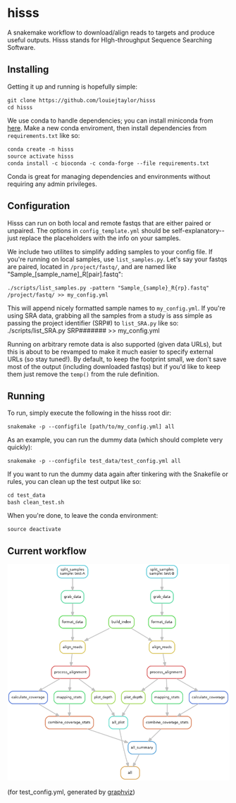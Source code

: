 # hisss
A snakemake workflow to download/align reads to targets and produce useful outputs. Hisss stands for HIgh-throughput Sequence Searching Software.

## Installing

Getting it up and running is hopefully simple:

    git clone https://github.com/louiejtaylor/hisss
    cd hisss
    
We use conda to handle dependencies; you can install miniconda from [here](https://conda.io/miniconda.html). Make a new conda enviroment, then install dependencies from `requirements.txt` like so:
    
    conda create -n hisss
    source activate hisss
    conda install -c bioconda -c conda-forge --file requirements.txt 
    
Conda is great for managing dependencies and environments without requiring any admin privileges.

## Configuration

Hisss can run on both local and remote fastqs that are either paired or unpaired. The options in `config_template.yml` should be self-explanatory--just replace the placeholders with the info on your samples. 

We include two utilites to simplify adding samples to your config file. If you're running on local samples, use `list_samples.py`. Let's say your fastqs are paired, located in `/project/fastq/`, and are named like "Sample_[sample_name]_R[pair].fastq":

    ./scripts/list_samples.py -pattern "Sample_{sample}_R{rp}.fastq" /project/fastq/ >> my_config.yml

This will append nicely formatted sample names to `my_config.yml`. If you're using SRA data, grabbing all the samples from a study is ass simple as passing the project identifier (SRP#) to `list_SRA.py` like so:
    ./scripts/list_SRA.py SRP####### >> my_config.yml

Running on arbitrary remote data is also supported (given data URLs), but this is about to be revamped to make it much easier to specify external URLs (so stay tuned!). By default, to keep the footprint small, we don't save most of the output (including downloaded fastqs) but if you'd like to keep them just remove the `temp()` from the rule definition.

## Running

To run, simply execute the following in the hisss root dir:

    snakemake -p --configfile [path/to/my_config.yml] all
    
As an example, you can run the dummy data (which should complete very quickly):

    snakemake -p --configfile test_data/test_config.yml all
    
If you want to run the dummy data again after tinkering with the Snakefile or rules, you can clean up the test output like so:

    cd test_data
    bash clean_test.sh

When you're done, to leave the conda environment:

    source deactivate

## Current workflow 

![directed acyclic graph of workflow](assets/dag.png)

(for test_config.yml, generated by [graphviz](https://www.graphviz.org/doc/info/lang.html))
